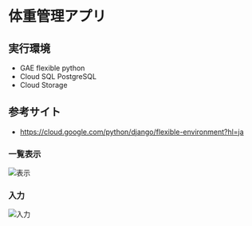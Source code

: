# 体重管理アプリ

## 実行環境
- GAE flexible python
- Cloud SQL PostgreSQL
- Cloud Storage

## 参考サイト
- https://cloud.google.com/python/django/flexible-environment?hl=ja


### 一覧表示
![表示](https://user-images.githubusercontent.com/46731781/111060014-3a8ead80-84dd-11eb-9e8e-5f8b9562b52d.png)


### 入力
![入力](https://user-images.githubusercontent.com/46731781/111060027-4ed2aa80-84dd-11eb-8ade-7a2bed1f2572.png)
